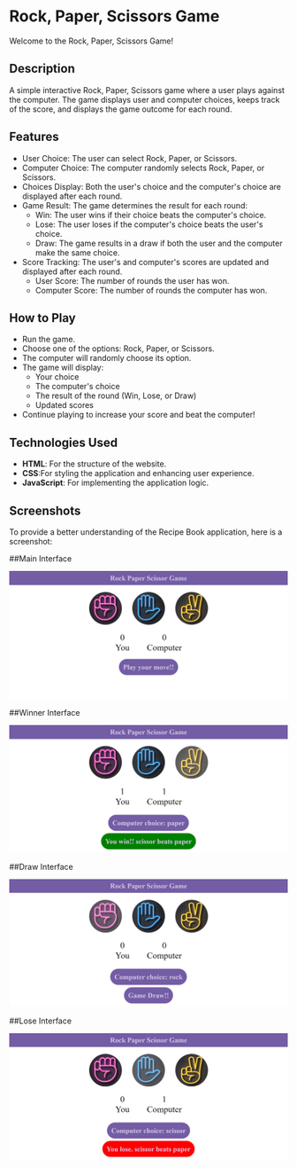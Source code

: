 # Rock, Paper, Scissors Game

Welcome to the Rock, Paper, Scissors Game! 

## Description

A simple interactive Rock, Paper, Scissors game where a user plays against the computer. The game displays user and computer choices, keeps track of the score, and displays the game outcome for each round.

## Features

- User Choice: The user can select Rock, Paper, or Scissors.
- Computer Choice: The computer randomly selects Rock, Paper, or Scissors.
- Choices Display: Both the user's choice and the computer's choice are displayed after each round.
- Game Result: The game determines the result for each round:
    - Win: The user wins if their choice beats the computer's choice.
    - Lose: The user loses if the computer's choice beats the user's choice.
    - Draw: The game results in a draw if both the user and the computer make the same choice.
- Score Tracking: The user's and computer's scores are updated and displayed after each round.
    - User Score: The number of rounds the user has won.
    - Computer Score: The number of rounds the computer has won.

## How to Play
- Run the game.
- Choose one of the options: Rock, Paper, or Scissors.
- The computer will randomly choose its option.
- The game will display:
    - Your choice
    - The computer's choice
    - The result of the round (Win, Lose, or Draw)
    - Updated scores
- Continue playing to increase your score and beat the computer!

## Technologies Used

- **HTML**: For the structure of the website.
- **CSS**:For styling the application and enhancing user experience.
- **JavaScript**: For implementing the application logic.

## Screenshots

To provide a better understanding of the Recipe Book application, here is a screenshot:

##Main Interface

![Home Interface](screenshots/Home.png)

##Winner Interface

![Winner Interface](screenshots/Win.png)

##Draw Interface

![Draw Interface](screenshots/Draw.png)

##Lose Interface

![Lose Interface](screenshots/Lose.png)
